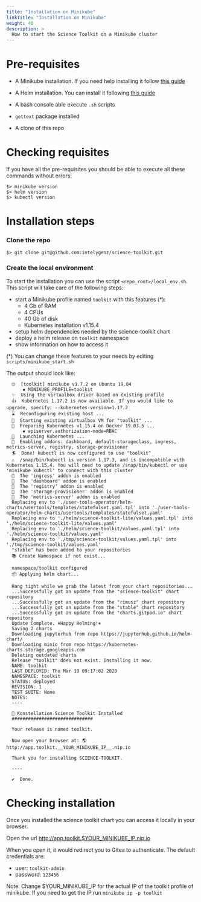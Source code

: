 ```yaml
---
title: "Installation on Minikube"
linkTitle: "Installation on Minikube"
weight: 40
description: >
  How to start the Science Toolkit on a Minikube cluster
---
```


# Pre-requisites

 * A Minikube installation. If you need help installing it follow [this guide](https://kubernetes.io/docs/tasks/tools/install-minikube/)
 * A Helm installation. You can install it following [this guide](https://helm.sh/docs/intro/install/)

 * A bash console able execute `.sh` scripts
 * `gettext` package installed
 *  A clone of this repo


# Checking requisites

If you have all the pre-requisites you should be able to execute all these commands without errors:

```
$> minikube version
$> helm version
$> kubectl version
```

# Installation steps


### Clone the repo
```
$> git clone git@github.com:intelygenz/science-toolkit.git
```

### Create the local environment

To start the installation you can use the script `<repo_root>/local_env.sh`. This script will take care of the following steps:

- start a Minikube profile named `toolkit` with this features (*):
  - 4 Gb of RAM
  - 4 CPUs
  - 40 Gb of disk
  - Kubernetes installation v1.15.4
- setup helm dependencies needed by the science-toolkit chart
- deploy a helm release on `toolkit` namespace
- show information on how to access it


(*) You can change these features to your needs by editing `scripts/minikube_start.sh`


The output should look like:

```
  🙄  [toolkit] minikube v1.7.2 on Ubuntu 19.04
      ▪ MINIKUBE_PROFILE=toolkit
  ✨  Using the virtualbox driver based on existing profile
  👍  Kubernetes 1.17.2 is now available. If you would like to upgrade, specify: --kubernetes-version=1.17.2
  ⌛  Reconfiguring existing host ...
  🔄  Starting existing virtualbox VM for "toolkit" ...
  🐳  Preparing Kubernetes v1.15.4 on Docker 19.03.5 ...
      ▪ apiserver.authorization-mode=RBAC
  🚀  Launching Kubernetes ...
  🌟  Enabling addons: dashboard, default-storageclass, ingress, metrics-server, registry, storage-provisioner
  🏄  Done! kubectl is now configured to use "toolkit"
  ⚠️  /snap/bin/kubectl is version 1.17.3, and is incompatible with Kubernetes 1.15.4. You will need to update /snap/bin/kubectl or use 'minikube kubectl' to connect with this cluster
  🌟  The 'ingress' addon is enabled
  🌟  The 'dashboard' addon is enabled
  🌟  The 'registry' addon is enabled
  🌟  The 'storage-provisioner' addon is enabled
  🌟  The 'metrics-server' addon is enabled
  Replacing env to './user-tools-operator/helm-charts/usertools/templates/statefulset.yaml.tpl' into './user-tools-operator/helm-charts/usertools/templates/statefulset.yaml'
  Replacing env to './helm/science-toolkit-lite/values.yaml.tpl' into './helm/science-toolkit-lite/values.yaml'
  Replacing env to './helm/science-toolkit/values.yaml.tpl' into './helm/science-toolkit/values.yaml'
  Replacing env to './tmp/science-toolkit/values.yaml.tpl' into './tmp/science-toolkit/values.yaml'
  "stable" has been added to your repositories
  📚️ Create Namespace if not exist...

  namespace/toolkit configured
  📦 Applying helm chart...

  Hang tight while we grab the latest from your chart repositories...
  ...Successfully got an update from the "science-toolkit" chart repository
  ...Successfully got an update from the "rimusz" chart repository
  ...Successfully got an update from the "stable" chart repository
  ...Successfully got an update from the "charts.gitpod.io" chart repository
  Update Complete. ⎈Happy Helming!⎈
  Saving 2 charts
  Downloading jupyterhub from repo https://jupyterhub.github.io/helm-chart/
  Downloading minio from repo https://kubernetes-charts.storage.googleapis.com
  Deleting outdated charts
  Release "toolkit" does not exist. Installing it now.
  NAME: toolkit
  LAST DEPLOYED: Thu Mar 19 09:17:02 2020
  NAMESPACE: toolkit
  STATUS: deployed
  REVISION: 1
  TEST SUITE: None
  NOTES:
  ----

  🌠 Konstellation Science Toolkit Installed
  ##############################

  Your release is named toolkit.

  Now open your browser at: 🌎 http://app.toolkit.__YOUR_MINIKUBE_IP__.nip.io

  Thank you for installing SCIENCE-TOOLKIT.

  ----

  ✔️  Done.

```



# Checking installation

Once you installed the science toolkit chart you can access it locally in your browser.

Open the url   http://app.toolkit.$YOUR_MINIKUBE_IP.nip.io

When you open it, it would  redirect you to Gitea to authenticate. The default credentials are:

- user: `toolkit-admin`
- password: `123456`


Note: Change $YOUR_MINIKUBE_IP for the actual IP of the toolkit profile of minikube. If you need to get the IP run `minikube ip -p toolkit`

